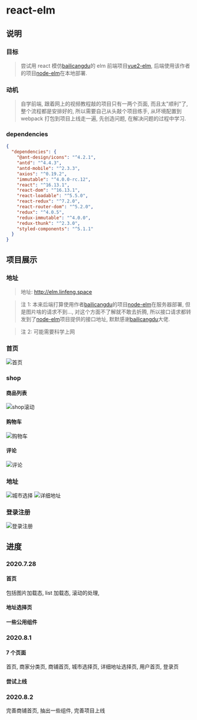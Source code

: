<!--
 * @Author: LinFeng
 * @LastEditors: LinFeng
 * @Date: 2020-07-25 10:19:05
 * @LastEditTime: 2020-08-03 01:31:44
 * @FilePath: /react-elm/README.md
 * @Description:
-->

# react-elm

## 说明

### 目标

> 尝试用 react 模仿[bailicangdu](https://github.com/bailicangdu)的 elm 前端项目[vue2-elm](https://github.com/bailicangdu/vue2-elm), 后端使用该作者的项目[node-elm](https://github.com/bailicangdu/node-elm)在本地部署.

### 动机

> 自学前端, 跟着网上的视频教程敲的项目只有一两个页面, 而且太"顺利"了, 整个流程都是安排好的, 所以需要自己从头敲个项目练手, 从环境配置到 webpack 打包到项目上线走一遍, 先创造问题, 在解决问题的过程中学习.

### dependencies

```json
{
  "dependencies": {
    "@ant-design/icons": "^4.2.1",
    "antd": "^4.4.3",
    "antd-mobile": "^2.3.3",
    "axios": "^0.19.2",
    "immutable": "^4.0.0-rc.12",
    "react": "^16.13.1",
    "react-dom": "^16.13.1",
    "react-loadable": "^5.5.0",
    "react-redux": "^7.2.0",
    "react-router-dom": "^5.2.0",
    "redux": "^4.0.5",
    "redux-immutable": "^4.0.0",
    "redux-thunk": "^2.3.0",
    "styled-components": "^5.1.1"
  }
}
```

## 项目展示

### 地址

> 地址: http://elm.linfeng.space

> 注 1: 本来后端打算使用作者[bailicangdu](https://github.com/bailicangdu)的项目[node-elm](https://github.com/bailicangdu/node-elm)在服务器部署, 但是图片啥的请求不到..., 对这个方面不了解就不敢去折腾, 所以接口请求都转发到了[node-elm](https://github.com/bailicangdu/node-elm)项目提供的接口地址, 默默感谢[bailicangdu](https://github.com/bailicangdu)大佬.

> 注 2: 可能需要科学上网

### 首页

![首页](./readme.assets/img/首页.gif)

### shop

#### 商品列表

![shop滚动](./readme.assets/img/shop滚动.gif)

#### 购物车

![购物车](./readme.assets/img/shop购物车.gif)

#### 评论

![评论](./readme.assets/img/shop评论.gif)

### 地址

![城市选择](./readme.assets/img/城市选择页.gif)
![详细地址](./readme.assets/img/详细地址选择页.gif)

### 登录注册

![登录注册](./readme.assets/img/登录注册.gif)

## 进度

### 2020.7.28

#### 首页

包括图片加载态, list 加载态, 滚动的处理,

#### 地址选择页

#### 一些公用组件

### 2020.8.1

#### 7 个页面

首页, 商家分类页, 商铺首页, 城市选择页, 详细地址选择页, 用户首页, 登录页

#### 尝试上线

### 2020.8.2

完善商铺首页, 抽出一些组件, 完善项目上线
